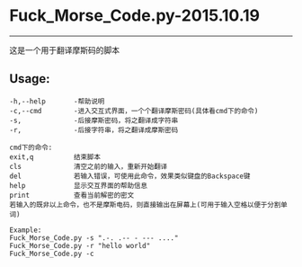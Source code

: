 # Fuck_Morse_Code.py-2015.10.19
---
这是一个用于翻译摩斯码的脚本

## Usage:

```
-h,--help		-帮助说明
-c,--cmd		-进入交互式界面，一个个翻译摩斯密码(具体看cmd下的命令)
-s,				-后接摩斯密码，将之翻译成字符串
-r,				-后接字符串，将之翻译成摩斯密码

cmd下的命令:
exit,q			结束脚本
cls				清空之前的输入，重新开始翻译
del				若输入错误，可使用此命令，效果类似键盘的Backspace键
help			显示交互界面的帮助信息
print			查看当前解密的密文
若输入的既非以上命令，也不是摩斯电码，则直接输出在屏幕上(可用于输入空格以便于分割单词)

Example:
Fuck_Morse_Code.py -s ".-. .-- - --- ...."
Fuck_Morse_Code.py -r "hello world"
Fuck_Morse_Code.py -c
```